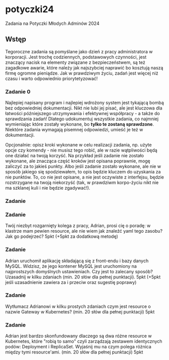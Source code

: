 # potyczki24
Zadania na Potyczki Młodych Adminów 2024

## Wstęp
Tegoroczne zadania są pomyślane jako dzień z pracy administratora w korporacji. Jest trochę codziennych, podstawowych czynności, jest znaczący nacisk na elementy związane z bezpieczeństwem, są też zagadkowe awarie, które należy jak najszybciej naprawić bo kosztują naszą firmę ogromne pieniądze. Jak w prawdziwym życiu, zadań jest więcej niż czasu i warto odpowiednio priorytetyzować!

### Zadanie 0
Najlepiej napisany program i najlepiej wdrożony system jest tykającą bombą bez odpowiedniej dokumentacji. Nikt nie lubi jej pisać, ale jest kluczowa dla łatwości późniejszego utrzymywania i efektywnej współpracy - a także do sprawdzania zadań! Dlatego udokumentuj wszystkie zadania, co najmniej wymieniając które zostały wykonane, bo **tylko te zostaną sprawdzone**. Niektóre zadania wymagają pisemnej odpowiedzi, umieść je też w dokumentacji.

Opcjonalnie: opisz kroki wykonane w celu realizacji zadania, np. użyte opcje czy komendy - nie musisz tego robić, ale w razie wątpliwości będą one działać na twoją korzyść. Na przykład jeśli zadanie nie zostało wykonane, ale znacząca część kroków jest opisana poprawnie, mogę zaliczyć za to jakieś punkty. Albo jeśli zadanie zostało wykonane, ale nie w sposób jakiego się spodziewałem, to opis będzie kluczem do uzyskania za nie punktów. To, co nie jest opisane, a nie jest oczywiste z interfejsu, będzie rozstrzygane na twoją niekorzyść (tak, w prawdziwm korpo-życiu nikt nie ma szklanej kuli i nie będzie zgadywać!).

### Zadanie


### Zadanie 
Twój niezbyt rozgarnięty kolega z pracy, Adrian, prosi cię o poradę: w klastrze mam pewien resource, ale nie wiem jak znaleźć yaml tego zasobu? Jak go podejrzeć?
5pkt (+5pkt za dodatkową metodę)

### Zadanie
Adrian uruchomił aplikację składającą się z front-endu i bazy danych MySQL. Widzisz, że jego kontener MySQL jest uruchomiony na najprostszych domyślnych ustawieniach. Czy jest to zalecany sposób? Uzasadnij w kilku zdaniach (min. 20 słów dla pełnej punktacji).
5pkt (+5pkt jeśli uzasadnienie zawiera za i przeciw oraz sugestię poprawy)

### Zadanie
Wytłumacz Adrianowi w kilku prostych zdaniach czym jest resource o nazwie Gateway w Kubernetes? (min. 20 słów dla pełnej punktacji)
5pkt

### Zadanie
Adrian jest bardzo skonfundowany dlaczego są dwa różne resource w Kubernetes, które "robią to samo" czyli zarządzają zestawem identycznych podów: Deployment i ReplicaSet. Wyjaśnij mu na czym polega różnica między tymi resource'ami. (min. 20 słów dla pełnej punktacji)
5pkt
